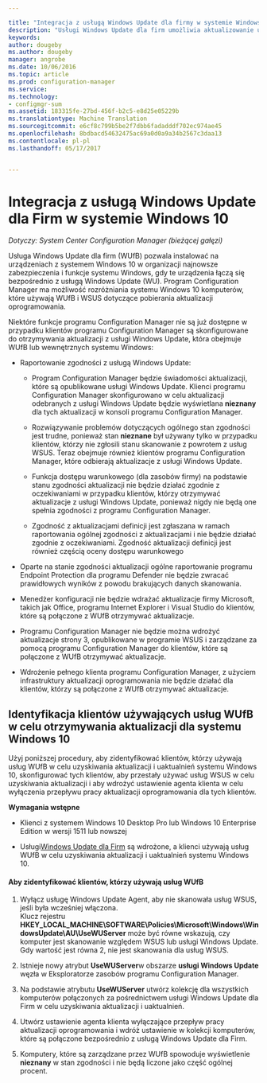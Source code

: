 ```yaml
---

title: "Integracja z usługą Windows Update dla firmy w systemie Windows 10 | Dokumentacja firmy Microsoft"
description: "Usługi Windows Update dla firm umożliwia aktualizowanie urządzenia z systemem Windows 10 w organizacji dla urządzeń połączonych z usługą Windows Update."
keywords: 
author: dougeby
ms.author: dougeby
manager: angrobe
ms.date: 10/06/2016
ms.topic: article
ms.prod: configuration-manager
ms.service: 
ms.technology:
- configmgr-sum
ms.assetid: 183315fe-27bd-456f-b2c5-e8d25e05229b
ms.translationtype: Machine Translation
ms.sourcegitcommit: e6cf8c799b5be2f7dbb6fadadddf702ec974ae45
ms.openlocfilehash: 8bdbacd54632475ac69a0d0a9a34b2567c3daa13
ms.contentlocale: pl-pl
ms.lasthandoff: 05/17/2017


---
```

# <a name="integration-with-windows-update-for-business-in-windows-10"></a>Integracja z usługą Windows Update dla Firm w systemie Windows 10

*Dotyczy: System Center Configuration Manager (bieżącej gałęzi)*

Usługa Windows Update dla firm (WUfB) pozwala instalować na urządzeniach z systemem Windows 10 w organizacji najnowsze zabezpieczenia i funkcje systemu Windows, gdy te urządzenia łączą się bezpośrednio z usługą Windows Update (WU). Program Configuration Manager ma możliwość rozróżniania systemu Windows 10 komputerów, które używają WUfB i WSUS dotyczące pobierania aktualizacji oprogramowania.  

 Niektóre funkcje programu Configuration Manager nie są już dostępne w przypadku klientów programu Configuration Manager są skonfigurowane do otrzymywania aktualizacji z usługi Windows Update, która obejmuje WUfB lub wewnętrznych systemu Windows:  

-   Raportowanie zgodności z usługą Windows Update:  

    -   Program Configuration Manager będzie świadomości aktualizacji, które są opublikowane usługi Windows Update. Klienci programu Configuration Manager skonfigurowano w celu aktualizacji odebranych z usługi Windows Update będzie wyświetlana **nieznany** dla tych aktualizacji w konsoli programu Configuration Manager.  

    -   Rozwiązywanie problemów dotyczących ogólnego stan zgodności jest trudne, ponieważ stan **nieznane** był używany tylko w przypadku klientów, którzy nie zgłosili stanu skanowanie z powrotem z usług WSUS.  Teraz obejmuje również klientów programu Configuration Manager, które odbierają aktualizacje z usługi Windows Update.  

    -   Funkcja dostępu warunkowego (dla zasobów firmy) na podstawie stanu zgodności aktualizacji nie będzie działać zgodnie z oczekiwaniami w przypadku klientów, którzy otrzymywać aktualizacje z usługi Windows Update, ponieważ nigdy nie będą one spełnia zgodności z programu Configuration Manager.  

    -   Zgodność z aktualizacjami definicji jest zgłaszana w ramach raportowania ogólnej zgodności z aktualizacjami i nie będzie działać zgodnie z oczekiwaniami.  Zgodność aktualizacji definicji jest również częścią oceny dostępu warunkowego  

-   Oparte na stanie zgodności aktualizacji ogólne raportowanie programu Endpoint Protection dla programu Defender nie będzie zwracać prawidłowych wyników z powodu brakujących danych skanowania.  

-   Menedżer konfiguracji nie będzie wdrażać aktualizacje firmy Microsoft, takich jak Office, programu Internet Explorer i Visual Studio do klientów, które są połączone z WUfB otrzymywać aktualizacje.  

-   Programu Configuration Manager nie będzie można wdrożyć aktualizacje strony 3, opublikowane w programie WSUS i zarządzane za pomocą programu Configuration Manager do klientów, które są połączone z WUfB otrzymywać aktualizacje.  

-   Wdrożenie pełnego klienta programu Configuration Manager, z użyciem infrastruktury aktualizacji oprogramowania nie będzie działać dla klientów, którzy są połączone z WUfB otrzymywać aktualizacje.  

## <a name="identify-clients-that-use--wufb-for-windows-10-updates"></a>Identyfikacja klientów używających usług WUfB w celu otrzymywania aktualizacji dla systemu Windows 10  
 Użyj poniższej procedury, aby zidentyfikować klientów, którzy używają usług WUfB w celu uzyskiwania aktualizacji i uaktualnień systemu Windows 10, skonfigurować tych klientów, aby przestały używać usług WSUS w celu uzyskiwania aktualizacji i aby wdrożyć ustawienie agenta klienta w celu wyłączenia przepływu pracy aktualizacji oprogramowania dla tych klientów.  

 **Wymagania wstępne**  

-   Klienci z systemem Windows 10 Desktop Pro lub Windows 10 Enterprise Edition w wersji 1511 lub nowszej  

-   Usługi[Windows Update dla Firm](https://technet.microsoft.com/library/mt622730\(v=vs.85\).aspx) są wdrożone, a klienci używają usług WUfB w celu uzyskiwania aktualizacji i uaktualnień systemu Windows 10.  

#### <a name="to-identify-clients-that-use-wufb"></a>Aby zidentyfikować klientów, którzy używają usług WUfB  

1.  Wyłącz usługę Windows Update Agent, aby nie skanowała usług WSUS, jeśli była wcześniej włączona.   
    Klucz rejestru **HKEY_LOCAL_MACHINE\SOFTWARE\Policies\Microsoft\Windows\WindowsUpdate\AU\UseWUServer** może być równe wskazują, czy komputer jest skanowanie względem WSUS lub usługi Windows Update.  Gdy wartość jest równa 2, nie jest skanowania dla usług WSUS.  

2.  Istnieje nowy atrybut **UseWUServer**w obszarze **usługi Windows Update** węzła w Eksploratorze zasobów programu Configuration Manager.  

3.  Na podstawie atrybutu **UseWUServer** utwórz kolekcję dla wszystkich komputerów połączonych za pośrednictwem usługi Windows Update dla Firm w celu uzyskiwania aktualizacji i uaktualnień.  

4.  Utwórz ustawienie agenta klienta wyłączające przepływ pracy aktualizacji oprogramowania i wdróż ustawienie w kolekcji komputerów, które są połączone bezpośrednio z usługą Windows Update dla Firm.  

5.  Komputery, które są zarządzane przez WUfB spowoduje wyświetlenie **nieznany** w stan zgodności i nie będą liczone jako część ogólnej procent.  

